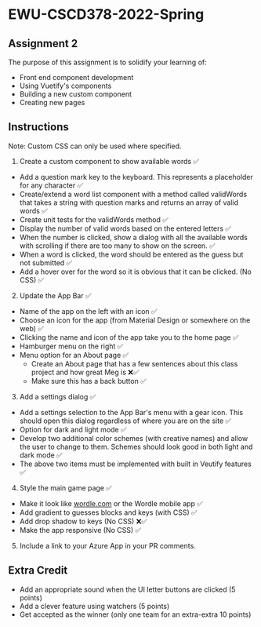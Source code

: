 # EWU-CSCD378-2022-Spring

## Assignment 2

The purpose of this assignment is to solidify your learning of:
- Front end component development
- Using Vuetify's components
- Building a new custom component
- Creating new pages

## Instructions
Note: Custom CSS can only be used where specified.

1. Create a custom component to show available words ✅
- Add a question mark key to the keyboard. This represents a placeholder for any character ✅
- Create/extend a word list component with a method called validWords that takes a string with question marks and returns an array of valid words ✅
- Create unit tests for the validWords method ✅
- Display the number of valid words based on the entered letters ✅
- When the number is clicked, show a dialog with all the available words with scrolling if there are too many to show on the screen. ✅
- When a word is clicked, the word should be entered as the guess but not submitted ✅
- Add a hover over for the word so it is obvious that it can be clicked. (No CSS) ✅

2. Update the App Bar ✅
- Name of the app on the left with an icon ✅
- Choose an icon for the app (from Material Design or somewhere on the web) ✅
- Clicking the name and icon of the app take you to the home page ✅
- Hamburger menu on the right ✅
- Menu option for an About page ✅
  - Create an About page that has a few sentences about this class project and how great Meg is ❌✅
  - Make sure this has a back button ✅

3. Add a settings dialog ✅
- Add a settings selection to the App Bar's menu with a gear icon. This should open this dialog regardless of where you are on the site ✅
- Option for dark and light mode ✅
- Develop two additional color schemes (with creative names) and allow the user to change to them. Schemes should look good in both light and dark mode ✅
- The above two items must be implemented with built in Veutify features ✅

4. Style the main game page ✅
- Make it look like [wordle.com](https://www.nytimes.com/games/wordle/index.html) or the Wordle mobile app ✅
- Add gradient to guesses blocks and keys (with CSS) ✅
- Add drop shadow to keys (No CSS) ❌✅
- Make the app responsive (No CSS) ✅

5. Include a link to your Azure App in your PR comments.

## Extra Credit

- Add an appropriate sound when the UI letter buttons are clicked (5 points)
- Add a clever feature using watchers (5 points)
- Get accepted as the winner (only one team for an extra-extra 10 points)
